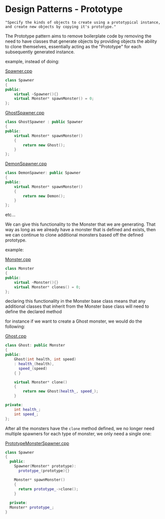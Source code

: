 # Design Patterns - Prototype

```plain text
"Specify the kinds of objects to create using a prototypical instance,
and create new objects by copying it's prototype."
```

The Prototype pattern aims to remove boilerplate code by removing the 
need to have classes that generate objects by providing objects the ability to clone themselves,
essentially acting as the "Prototype" for each subsequently generated instance.

example, instead of doing:

[Spawner.cpp](Spawner.cpp)
```c++
class Spawner
{
public:
    virtual ~Spawner(){}
    virtual Monster* spawnMonster() = 0;
};
```

[GhostSpawner.cpp](GhostSpawner.cpp)
```c++
class GhostSpawner : public Spawner
{
public:
    virtual Monster* spawnMonster()
    {
        return new Ghost();
    }
};
```

[DemonSpawner.cpp](DemonSpawner.cpp)
```c++
class DemonSpawner: public Spawner
{
public:
    virtual Monster* spawnMonster()
    {
        return new Demon();
    }
};
```

etc...


We can give this functionality to the Monster that we are generating. 
That way as long as we already have a monster that is defined and exists, 
then we can continue to clone additional monsters based off the defined prototype.

example:

[Monster.cpp](Monster.cpp)
```c++
class Monster
{
public:
    virtual ~Monster(){}
    virtual Monster* clones() = 0;
};
```

declaring this functionality in the Monster base class means that any additional classes
that inherit from the Monster base class will need to define the declared method

for instance if we want to create a Ghost monster, we would do the following:

[Ghost.cpp](Ghost.cpp)
```c++
class Ghost: public Monster
{
public:
    Ghost(int health, int speed)
    : health_(health),
      speed_(speed)
    { }

    virtual Monster* clone()
    {
        return new Ghost(health_, speed_);
    }

private:
    int health_;
    int speed_;
};
```

After all the monsters have the `clone` method defined, we no longer need multiple spawners for each type of monster, 
we only need a single one:

[PrototypeMonsterSpawner.cpp](PrototypeMonsterSpawner.cpp)
```c++
class Spawner
{
  public:
    Spawner(Monster* prototype):
      prototype_(prototype){}

    Monster* spawnMonster()
    {
      return prototype_->clone();
    }
    
  private:
  Monster* prototype_;
}
```

